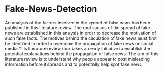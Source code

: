 # Fake-News-Detection
An analysis of the factors involved in the spread of false news has been published in this literature review. The root causes of the spread of fake news are established in this analysis in order to decrease the motivation of such false facts. The motives behind the circulation of fake news must first be identified in order to overcome the propagation of fake news on social media.This literature review thus takes an early initiative to establish the potential explanations behind the propagation of false news. The aim of this literature review is to understand why people appear to post misleading information before it spreads and to potentially help spot fake news.
